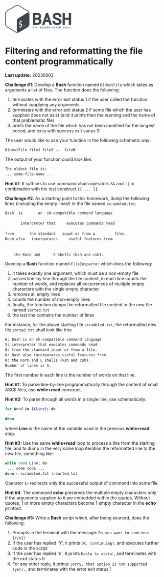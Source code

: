 ![](bash_logo.png)

# Filtering and reformatting the file content programmatically

**Last update:** 20230602

**Challenge #1**: Develop a **Bash** function named ```OldestFile``` which takes as arguments a list of files. The function does the following:  

1. terminates with the error exit status 1 if the user called the function without supplying any arguments  
2. terminates with the error exit status 2 if some file which the user has supplied does not exist (and it prints then the warning and the name of that problematic file)   
3. prints the name of the file which has not been modified for the longest period, and exits with success exit status 0   

The user would like to use your function in the following schematic way:

```bash
OldestFile file1 file2 ... fileN
```
The output of your function could look like:
```bash
The oldest file is:
... some-file-name ...
```
**Hint #1**: It suffices to use command chain operators ```&&``` and ```||``` in combination with the test construct ```[[ ... ]]```.  




**Challenge #2**:  As a starting point to this homework, dump the following lines (including the empty lines!) in the file named ```scrambled.txt```:

```bash
Bash  is       an  sh-compatible command language 

       interpreter that     executes commands read 
        
from       the standard   input or from a         file.
Bash also   incorporates     useful features from 


    the Korn and      C shells (ksh and csh).
```

Develop a **Bash** function named ```FileInspector``` which does the following:

1. it takes exactly one argument, which must be a non-empty file
2. parses line-by-line through the file content, in each line counts the number of words, and replaces all occurrences of multiple empty characters with the single empty character
3. removes all empty lines
4. counts the number of non-empty lines
5. finally, the function dumps the reformatted file content in the new file named ```sorted.txt```
6. the last line contains the number of lines

For instance, for the above starting file ```scrambled.txt```, the reformatted new file ```sorted.txt``` shall look like this:

```bash
6: Bash is an sh-compatible command language
5: interpreter that executes commands read
8: from the standard input or from a file.
6: Bash also incorporates useful features from
8: the Korn and C shells (ksh and csh).
Number of lines is 5.
```

The first number in each line is the number of words on that line.

**Hint #1:** To parse line-by-line programmatically through the content of small ASCII files, use **while+read** construct.

**Hint #2:** To parse through all words in a single line, use schematically:

```bash
for Word in ${Line}; do
 ... 
done
```

where **Line** is the name of the variable used in the previous **while+read** step.

**Hint #3:** Use the same **while+read** loop to process a line from the starting file, and to dump in the very same loop iteration the reformatted line to the new file, something like:

```bash
while read Line; do
 ... some code ...
done < scrambled.txt 1>sorted.txt 
```

Operator ```1>``` redirects only the successful output of command into some file.

**Hint #4**: The command **echo** preserves the multiple empty characters only if the arguments supplied to it are embedded within the quotes. Without quotes, 1 or more empty characters become 1 empty character in the **echo** printout.



**Challenge #3:** Write a **Bash** script which, after being sourced, does the following:  

1. Prompts in the terminal with the message: ```Do you want to continue [Y/n]?```
2. If the user has replied 'Y', it prints ```OK, continuing!```, and executes further code in the script
3. If the user has replied 'n', it prints ```Hasta la vista!```, and terminates with the exit status 0
4. For any other reply, it prints: ```Sorry, that option is not supported (yet).```, and terminates with the error exit status 1